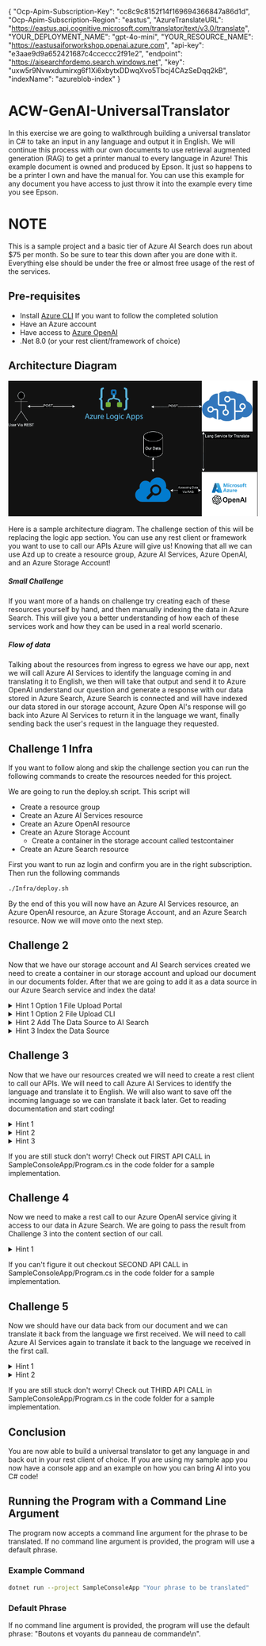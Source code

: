{
  "Ocp-Apim-Subscription-Key": "cc8c9c8152f14f169694366847a86d1d",
  "Ocp-Apim-Subscription-Region": "eastus",
  "AzureTranslateURL": "https://eastus.api.cognitive.microsoft.com/translator/text/v3.0/translate",
  "YOUR_DEPLOYMENT_NAME": "gpt-4o-mini",
  "YOUR_RESOURCE_NAME": "https://eastusaiforworkshop.openai.azure.com",
  "api-key": "e3aae9d9a652421687c4cceccc2f91e2",
  "endpoint": "https://aisearchfordemo.search.windows.net",
  "key": "uxw5r9Nvwxdumirxg6f1Xi6xbytxDDwqXvo5Tbcj4CAzSeDqq2kB",
  "indexName": "azureblob-index"
}

# ACW-GenAI-UniversalTranslator
In this exercise we are going to walkthrough building a universal translator in C# to take an input in any language and output it in English. We will continue this process with our own documents to use retrieval augmented generation (RAG) to get a printer manual to every language in Azure! This example document is owned and produced by Epson. It just so happens to be a printer I own and have the manual for. You can use this example for any document you have access to just throw it into the example every time you see Epson.

# NOTE
This is a sample project and a basic tier of Azure AI Search does run about $75 per month. So be sure to tear this down after you are done with it. Everything else should be under the free or almost free usage of the rest of the services.

## Pre-requisites
- Install [Azure CLI](https://learn.microsoft.com/en-us/cli/azure/get-started-with-azure-cli?WT.mc_id=AZ-MVP-5005115) If you want to follow the completed solution
- Have an Azure account
- Have access to [Azure OpenAI](https://learn.microsoft.com/en-us/azure/ai-services/openai/overview#how-do-i-get-access-to-azure-openai?WT.mc_id=AZ-MVP-5005115)
- .Net 8.0 (or your rest client/framework of choice)

## Architecture Diagram
![Architecture Diagram](Assets/Arch.png)

Here is a sample architecture diagram. The challenge section of this will be replacing the logic app section. You can use any rest client or framework you want to use to call our APIs Azure will give us! Knowing that all we can use Azd up to create a resource group, Azure AI Services, Azure OpenAI, and an Azure Storage Account! 

##### Small Challenge
If you want more of a hands on challenge try creating each of these resources yourself by hand, and then manually indexing the data in Azure Search. This will give you a better understanding of how each of these services work and how they can be used in a real world scenario.

##### Flow of data
Talking about the resources from ingress to egress we have our app, next we will call Azure AI Services to identify the language coming in and translating it to English, we then will take that output and send it to Azure OpenAI understand our question and generate a response with our data stored in Azure Search, Azure Search is connected and will have indexed our data stored in our storage account, Azure Open AI's response will go back into Azure AI Services to return it in the language we want, finally sending back the user's request in the language they requested.
## Challenge 1 Infra
If you want to follow along and skip the challenge section you can run the following commands to create the resources needed for this project. 

We are going to run the deploy.sh script. This script will
- Create a resource group
- Create an Azure AI Services resource
- Create an Azure OpenAI resource
- Create an Azure Storage Account
  - Create a container in the storage account called testcontainer
- Create an Azure Search resource

First you want to run az login and confirm you are in the right subscription. Then run the following commands
```bash
./Infra/deploy.sh
```

By the end of this you will now have an Azure AI Services resource, an Azure OpenAI resource, an Azure Storage Account, and an Azure Search resource. Now we will move onto the next step.

## Challenge 2
Now that we have our storage account and AI Search services created we need to create a container in our storage account and upload our document in our documents folder. After that we are going to add it as a data source in our Azure Search service and index the data!

<details><summary>Hint 1 Option 1 File Upload Portal</summary>

  ![Enter Container](Assets/Challenge1Hint1.png)
  ![Enter Container](Assets/Challenge1Hint2.png)
  
</details>

<details><summary>Hint 1 Option 2 File Upload CLI</summary>
Make sure you wap out with your details.

``` shell

    storageAccountKey=$(az storage account keys list --account-name mystorageaccount --query "[0].value" --output tsv)
    az storage blob upload --account-name mystorageaccount --account-key $storageAccountKey --container-name mycontainer --name myblob --type block --file ./Document/epsonManual.pdf --output table
  ```
  
</details>

<details><summary>Hint 2 Add The Data Source to AI Search</summary>

  ![Step1](Assets/Hint2/Step1.png)
  
  ![Step2](Assets/Hint2/Step2.png)

  ![Step1](Assets/Hint2/Step3.png)
  
  ![Step2](Assets/Hint2/Step4.png)


</details>

<details><summary>Hint 3 Index the Data Source</summary>


  ![Step1](Assets/Hint2/Step5.png)
  
  ![Step2](Assets/Hint2/Step6.png)

  ### Skip COG Service

  ![Step1](Assets/Hint2/Step7.png)
  
  ![Step2](Assets/Hint2/Step8.png)

</details>


## Challenge 3
Now that we have our resources created we will need to create a rest client to call our APIs. We will need to call Azure AI Services to identify the language and translate it to English. We will also want to save off the incoming language so we can translate it back later. Get to reading documentation and start coding!

<details><summary>Hint 1 </summary>

  Here is the docs for Azure AI Services specifically the [translate API.](https://learn.microsoft.com/en-us/azure/ai-services/translator/reference/v3-0-reference?WT.mc_id=AZ-MVP-5005115)
</details>

<details><summary>Hint 2</summary>
  URL Doesn't work anymore but good for inspiration use this URL format instead
  <your api url>/translate?api-version=3.0&to=en

  ![Translate API](https://www.azurebarista.com/static/5532c4aa5fc87effedfea3e641d42eb6/12c06/TranslateAndSet.png)
</details>

<details><summary>Hint 3</summary>
  Example body should look like the following

  ```json
[
    {"Text":"I would really like to drive your car around the block a few times."}
]
```
</details>

If you are still stuck don't worry! Check out FIRST API CALL in SampleConsoleApp/Program.cs in the code folder for a sample implementation.

## Challenge 4
Now we need to make a rest call to our Azure OpenAI service giving it access to our data in Azure Search. We are going to pass the result from Challenge 3 into the content section of our call. 

<details><summary>Hint 1</summary>

  Here is the docs for Azure OpenAI specifically the [extensions API.](https://learn.microsoft.com/en-us/azure/ai-services/openai/reference?WT.mc_id=AZ-MVP-5005115#azure-ai-search)
</details>

If you can't figure it out checkout SECOND API CALL in SampleConsoleApp/Program.cs in the code folder for a sample implementation.

## Challenge 5
Now we should have our data back from our document and we can translate it back from the language we first received. We will need to call Azure AI Services again to translate it back to the language we received in the first call.

<details><summary>Hint 1 </summary>

  Here is the docs for Azure AI Services specifically the [translate API.](https://learn.microsoft.com/en-us/azure/ai-services/translator/reference/v3-0-reference?WT.mc_id=AZ-MVP-5005115)
</details>

<details><summary>Hint 2</summary>

  ![Translate API](https://www.azurebarista.com/static/5532c4aa5fc87effedfea3e641d42eb6/12c06/TranslateAndSet.png)
</details>

If you are still stuck don't worry! Check out THIRD API CALL in SampleConsoleApp/Program.cs in the code folder for a sample implementation.

## Conclusion
You are now able to build a universal translator to get any language in and back out in your rest client of choice. If you are using my sample app you now have a console app and an example on how you can bring AI into you C# code! 

## Running the Program with a Command Line Argument
The program now accepts a command line argument for the phrase to be translated. If no command line argument is provided, the program will use a default phrase.

### Example Command
```bash
dotnet run --project SampleConsoleApp "Your phrase to be translated"
```

### Default Phrase
If no command line argument is provided, the program will use the default phrase: "Boutons et voyants du panneau de commande\n".
